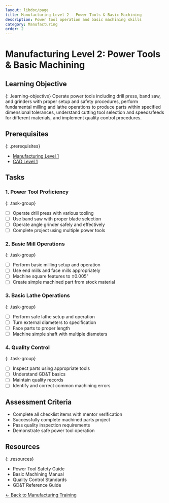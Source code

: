```yaml
---
layout: libdoc/page
title: Manufacturing Level 2 - Power Tools & Basic Machining
description: Power tool operation and basic machining skills
category: Manufacturing
order: 2
---
```


# Manufacturing Level 2: Power Tools & Basic Machining

## Learning Objective
{: .learning-objective}
Operate power tools including drill press, band saw, and grinders with proper setup and safety procedures, perform fundamental milling and lathe operations to produce parts within specified dimensional tolerances, understand cutting tool selection and speeds/feeds for different materials, and implement quality control procedures.

## Prerequisites
{: .prerequisites}
- [Manufacturing Level 1](../manufacturing/level-1)
- [CAD Level 1](../cad/level-1)

## Tasks

### 1. Power Tool Proficiency
{: .task-group}
- [ ] Operate drill press with various tooling
- [ ] Use band saw with proper blade selection
- [ ] Operate angle grinder safely and effectively
- [ ] Complete project using multiple power tools

### 2. Basic Mill Operations
{: .task-group}
- [ ] Perform basic milling setup and operation
- [ ] Use end mills and face mills appropriately
- [ ] Machine square features to ±0.005"
- [ ] Create simple machined part from stock material

### 3. Basic Lathe Operations
{: .task-group}
- [ ] Perform safe lathe setup and operation
- [ ] Turn external diameters to specification
- [ ] Face parts to proper length
- [ ] Machine simple shaft with multiple diameters

### 4. Quality Control
{: .task-group}
- [ ] Inspect parts using appropriate tools
- [ ] Understand GD&T basics
- [ ] Maintain quality records
- [ ] Identify and correct common machining errors

## Assessment Criteria
- Complete all checklist items with mentor verification
- Successfully complete machined parts project
- Pass quality inspection requirements
- Demonstrate safe power tool operation

## Resources
{: .resources}
- Power Tool Safety Guide
- Basic Machining Manual
- Quality Control Standards
- GD&T Reference Guide

[← Back to Manufacturing Training](../)